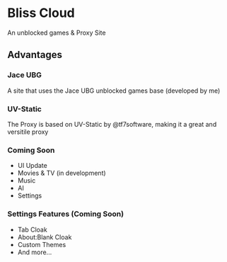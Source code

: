 # Bliss Cloud
An unblocked games & Proxy Site
## Advantages
### Jace UBG
A site that uses the Jace UBG unblocked games base (developed by me)

### UV-Static
The Proxy is based on UV-Static by @tf7software, making it a great and versitile proxy

### Coming  Soon
* UI Update
* Movies & TV (in development)
* Music
* AI
* Settings

### Settings Features (Coming Soon)
* Tab Cloak
* About:Blank Cloak
* Custom Themes
* And more...

